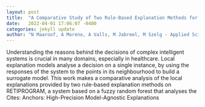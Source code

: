 ```yaml
---
layout: post
title:  "A Comparative Study of Two Rule-Based Explanation Methods for Diabetic Retinopathy Risk Assessment"
date:   2022-04-01 17:06:07 -0400
categories: jekyll update
author: "N Maaroof, A Moreno, A Valls, M Jabreel, M Szelg - Applied Sciences, 2022"
---
```

Understanding the reasons behind the decisions of complex intelligent systems is crucial in many domains, especially in healthcare. Local explanation models analyse a decision on a single instance, by using the responses of the system to the points in its neighbourhood to build a surrogate model. This work makes a comparative analysis of the local explanations provided by two rule-based explanation methods on RETIPROGRAM, a system based on a fuzzy random forest that analyses the Cites: Anchors: High-Precision Model-Agnostic Explanations